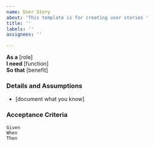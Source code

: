 ```yaml
---
name: User Story
about: 'This template is for creating user stories '
title: ''
labels: ''
assignees: ''

---
```


**As a** [role]  
**I need** [function]  
**So that** [benefit]  

### Details and Assumptions

* [document what you know]

### Acceptance Criteria

```Gherkin
Given  
When  
Then  
```
